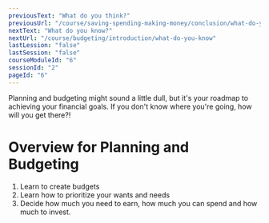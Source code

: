 ```yaml
---
previousText: "What do you think?"
previousUrl: "/course/saving-spending-making-money/conclusion/what-do-you-think"
nextText: "What do you know?"
nextUrl: "/course/budgeting/introduction/what-do-you-know"
lastLession: "false"
lastSession: "false"
courseModuleId: "6"
sessionId: "2"
pageId: "6"
---
```



<sparkle-character-intro position="right" character="kimberly">
Planning and budgeting might sound a little dull, but it's your roadmap to achieving your financial goals. If you don't know where you're going, how will you get there?!
</sparkle-character-intro>

# Overview for Planning and Budgeting
1. Learn to create budgets 
2. Learn how to prioritize your wants and needs
3. Decide how much you need to earn, how much you can spend and how much to invest. 

